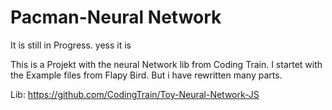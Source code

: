 # Pacman-Neural Network

It is still in Progress. yess it is



This is a Projekt with the neural Network lib from Coding Train. I startet with the Example files from Flapy Bird. But i have rewritten many parts.

Lib:
https://github.com/CodingTrain/Toy-Neural-Network-JS
